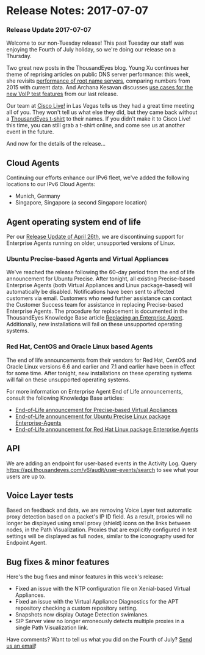 # Release Notes: 2017-07-07

### Release Update 2017-07-07

Welcome to our non-Tuesday release!  This past Tuesday our staff was enjoying the Fourth of July holiday, so we're doing our release on a Thursday.

Two great new posts in the ThousandEyes blog. Young Xu continues her theme of reprising articles on public DNS server performance: this week, she revisits [performance of root name servers](https://blog.thousandeyes.com/2017-update-comparing-root-server-performance-globally/), comparing numbers from 2015 with current data. And Archana Kesavan discusses [use cases for the new VoIP test features](https://blog.thousandeyes.com/complete-voip-visibility-sip-rtp/) from our last release.

Our team at [Cisco Live!](https://www.ciscolive.com/us.html) in Las Vegas tells us they had a great time meeting all of you.  They won't tell us what else they did, but they came back without a [ThousandEyes t-shirt](https://www.thousandeyes.com/tshirt) to their names.  If you didn't make it to Cisco Live! this time, you can still grab a t-shirt online, and come see us at another event in the future.

And now for the details of the release...

## Cloud Agents

 Continuing our efforts enhance our IPv6 fleet, we've added the following locations to our IPv6 Cloud Agents:

* Munich, Germany
* Singapore, Singapore \(a second Singapore location\)

## Agent operating system end of life

Per our [Release Update of April 26th](https://success.thousandeyes.com/PublicArticlePage?articleIdParam=kA044000000CoAXCA0), we are discontinuing support for Enterprise Agents running on older, unsupported versions of Linux.

### Ubuntu Precise-based Agents and Virtual Appliances

We've reached the release following the 60-day period from the end of life announcement for Ubuntu Precise. After tonight, all existing Precise-based Enterprise Agents \(both Virtual Appliances and Linux package-based\) will automatically be disabled. Notifications have been sent to affected customers via email. Customers who need further assistance can contact the Customer Success team for assistance in replacing Precise-based Enterprise Agents. The procedure for replacement is documented in the ThousandEyes Knowledge Base article [Replacing an Enterprise Agent](https://success.thousandeyes.com/PublicArticlePage?articleIdParam=kA044000000CnYJCA0).  Additionally, new installations will fail on these unsupported operating systems.

### Red Hat, CentOS and Oracle Linux based Agents

The end of life announcements from their vendors for Red Hat, CentOS and Oracle Linux versions 6.6 and earlier and 7.1 and earlier have been in effect for some time.  After tonight, new installations on these operating systems will fail on these unsupported operating systems.

For more information on Enterprise Agent End of Life announcements, consult the following Knowledge Base articles:

* [End-of-Life announcement for Precise-based Virtual Appliances](https://success.thousandeyes.com/PublicArticlePage?articleIdParam=kA044000000CnyqCAC)
* [End-of-Life announcement for Ubuntu Precise Linux package Enterprise-Agents](https://success.thousandeyes.com/PublicArticlePage?articleIdParam=kA044000000LB1rCAG)
* [End-of-Life announcement for Red Hat Linux package Enterprise Agents](https://success.thousandeyes.com/PublicArticlePage?articleIdParam=kA044000000CoB6CAK)

## API

We are adding an endpoint for user-based events in the Activity Log. Query https://api.thousandeyes.com/v6/audit/user-events/search to see what your users are up to.

## Voice Layer tests

Based on feedback and data, we are removing Voice Layer test automatic proxy detection based on a packet's IP ID field.  As a result, proxies will no longer be displayed using small proxy \(shield\) icons on the links between nodes, in the Path Visualization.  Proxies that are explicitly configured in test settings will be displayed as full nodes, similar to the iconography used for Endpoint Agent.

## Bug fixes & minor features

 Here's the bug fixes and minor features in this week's release:

* Fixed an issue with the NTP configuration file on Xenial-based Virtual Appliances.
* Fixed an issue with the Virtual Appliance Diagnostics for the APT repository checking a custom repository setting.
* Snapshots now display Outage Detection swimlanes.
* SIP Server view no longer erroneously detects multiple proxies in a single Path Visualization link.

  
Have comments? Want to tell us what you did on the Fourth of July? [Send us an email](mailto:support@thousandeyes.com?subject=2017-07-07+Release+Update)!

